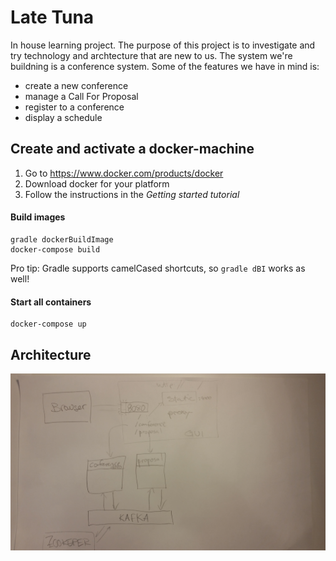 # Late Tuna

In house learning project. The purpose of this project is to investigate and try technology and archtecture that are new to us. The system we're buildning is a conference system. Some of the features we have in mind is:
* create a new conference
* manage a Call For Proposal
* register to a conference
* display a schedule

## Create and activate a docker-machine

1. Go to https://www.docker.com/products/docker
1. Download docker for your platform
1. Follow the instructions in the _Getting started tutorial_

#### Build images
```
gradle dockerBuildImage
docker-compose build
```

Pro tip: Gradle supports camelCased shortcuts, so ```gradle dBI``` works as well!

#### Start all containers
```
docker-compose up
```

## Architecture
![alt tag](docs/latetuna.jpg?raw=true "latetuna")
